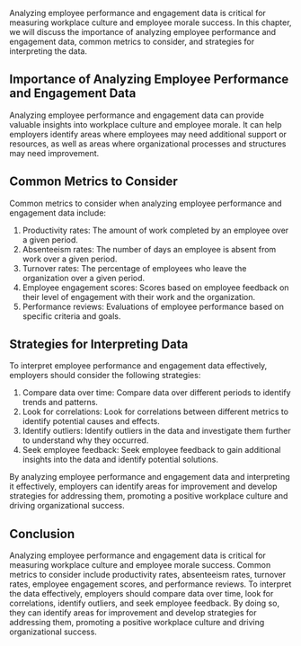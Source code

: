 
Analyzing employee performance and engagement data is critical for measuring workplace culture and employee morale success. In this chapter, we will discuss the importance of analyzing employee performance and engagement data, common metrics to consider, and strategies for interpreting the data.

Importance of Analyzing Employee Performance and Engagement Data
----------------------------------------------------------------

Analyzing employee performance and engagement data can provide valuable insights into workplace culture and employee morale. It can help employers identify areas where employees may need additional support or resources, as well as areas where organizational processes and structures may need improvement.

Common Metrics to Consider
--------------------------

Common metrics to consider when analyzing employee performance and engagement data include:

1. Productivity rates: The amount of work completed by an employee over a given period.
2. Absenteeism rates: The number of days an employee is absent from work over a given period.
3. Turnover rates: The percentage of employees who leave the organization over a given period.
4. Employee engagement scores: Scores based on employee feedback on their level of engagement with their work and the organization.
5. Performance reviews: Evaluations of employee performance based on specific criteria and goals.

Strategies for Interpreting Data
--------------------------------

To interpret employee performance and engagement data effectively, employers should consider the following strategies:

1. Compare data over time: Compare data over different periods to identify trends and patterns.
2. Look for correlations: Look for correlations between different metrics to identify potential causes and effects.
3. Identify outliers: Identify outliers in the data and investigate them further to understand why they occurred.
4. Seek employee feedback: Seek employee feedback to gain additional insights into the data and identify potential solutions.

By analyzing employee performance and engagement data and interpreting it effectively, employers can identify areas for improvement and develop strategies for addressing them, promoting a positive workplace culture and driving organizational success.

Conclusion
----------

Analyzing employee performance and engagement data is critical for measuring workplace culture and employee morale success. Common metrics to consider include productivity rates, absenteeism rates, turnover rates, employee engagement scores, and performance reviews. To interpret the data effectively, employers should compare data over time, look for correlations, identify outliers, and seek employee feedback. By doing so, they can identify areas for improvement and develop strategies for addressing them, promoting a positive workplace culture and driving organizational success.
